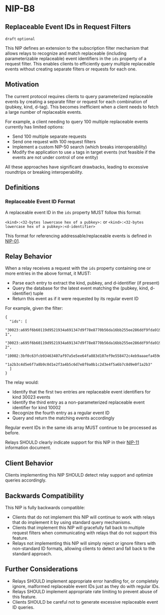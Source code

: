 NIP-B8
======

Replaceable Event IDs in Request Filters
----------------------------------------

`draft` `optional`

This NIP defines an extension to the subscription filter mechanism that allows relays to recognize and match replaceable (including parameterizable replaceable) event identifiers in the `ids` property of a request filter. This enables clients to efficiently query multiple replaceable events without creating separate filters or requests for each one.

## Motivation

The current protocol requires clients to query parameterized replaceable events by creating a separate filter or request for each combination of (pubkey, kind, d-tag). This becomes inefficient when a client needs to fetch a large number of replaceable events.

For example, a client needing to query 100 multiple replaceable events currently has limited options:

  - Send 100 multiple separate requests
  - Send one request with 100 request filters
  - Implement a custom NIP-50 search (which breaks interoperability)
  - Modify the application to use `a` tags in target events (not feasible if the events are not under control of one entity)

All these approaches have significant drawbacks, leading to excessive roundtrips or breaking interoperability.

## Definitions

### Replaceable Event ID Format

A replaceable event ID in the `ids` property MUST follow this format:

`<kind>:<32-bytes lowercase hex of a pubkey>:` or `<kind>:<32-bytes lowercase hex of a pubkey>:<d-identifier>`

This format for referencing addressable/replaceable events is defined in [NIP-01](01.md).

## Relay Behavior

When a relay receives a request with the `ids` property containing one or more entries in the above format, it MUST:

  - Parse each entry to extract the kind, pubkey, and d-identifier (if present)
  - Query the database for the latest event matching the (pubkey, kind, d-identifier) tuple
  - Return this event as if it were requested by its regular event ID

For example, given the filter:

```jsonc
{
  "ids": [
    "30023:a695f6b60119d9521934a691347d9f78e8770b56da16bb255ee286ddf9fda919:article-1",
    "30023:a695f6b60119d9521934a691347d9f78e8770b56da16bb255ee286ddf9fda919:article-2",
    "10002:3bf0c63fcb93463407af97a5e5ee64fa883d107ef9e558472c4eb9aaaefa459d:",
    "1a2b3c4d5e6f7a8b9c0d1e2f3a4b5c6d7e8f9a0b1c2d3e4f5a6b7c8d9e0f1a2b3"
  ]
}
```

The relay would:

  - Identify that the first two entries are replaceable event identifiers for kind 30023 events
  - Identify the third entry as a non-parameterized replaceable event identifier for kind 10002
  - Recognize the fourth entry as a regular event ID
  - Query and return the matching events accordingly

Regular event IDs in the same ids array MUST continue to be processed as before.

Relays SHOULD clearly indicate support for this NIP in their [NIP-11](11.md) information document.

## Client Behavior

Clients implementing this NIP SHOULD detect relay support and optimize queries accordingly.

## Backwards Compatibility

This NIP is fully backwards compatible:

  - Clients that do not implement this NIP will continue to work with relays that do implement it by using standard query mechanisms.
  - Clients that implement this NIP will gracefully fall back to multiple request filters when communicating with relays that do not support this feature.
  - Relays not implementing this NIP will simply reject or ignore filters with non-standard ID formats, allowing clients to detect and fall back to the standard approach.

## Further Considerations

  - Relays SHOULD implement appropriate error handling for, or completely ignore, malformed replaceable event IDs just as they do with regular IDs.
  - Relays SHOULD implement appropriate rate limiting to prevent abuse of this feature.
  - Clients SHOULD be careful not to generate excessive replaceable event ID queries.